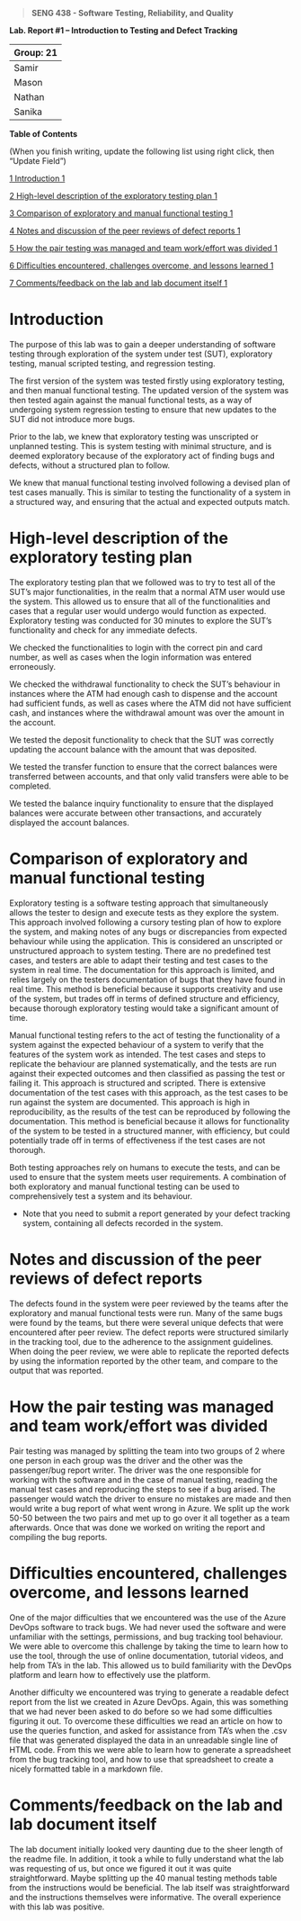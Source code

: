 >   **SENG 438 - Software Testing, Reliability, and Quality**

**Lab. Report \#1 – Introduction to Testing and Defect Tracking**

| Group: 21      |
|-----------------|
| Samir                |   
| Mason                |   
| Nathan                |   
| Sanika                |   


**Table of Contents**

(When you finish writing, update the following list using right click, then
“Update Field”)

[1 Introduction	1](#_Toc439194677)

[2 High-level description of the exploratory testing plan	1](#_Toc439194678)

[3 Comparison of exploratory and manual functional testing	1](#_Toc439194679)

[4 Notes and discussion of the peer reviews of defect reports	1](#_Toc439194680)

[5 How the pair testing was managed and team work/effort was
divided	1](#_Toc439194681)

[6 Difficulties encountered, challenges overcome, and lessons
learned	1](#_Toc439194682)

[7 Comments/feedback on the lab and lab document itself	1](#_Toc439194683)

# Introduction

The purpose of this lab was to gain a deeper understanding of software testing through exploration of the system under test (SUT), exploratory testing, manual scripted testing, and regression testing. 

The first version of the system was tested firstly using exploratory testing, and then manual functional testing. The updated version of the system was then tested again against the manual functional tests, as a way of undergoing system regression testing to ensure that new updates to the SUT did not introduce more bugs.

Prior to the lab, we knew that exploratory testing was unscripted or unplanned testing. This is system testing with minimal structure, and is deemed exploratory because of the exploratory act of finding bugs and defects, without a structured plan to follow. 

 We knew that manual functional testing involved following a devised plan of test cases manually. This is similar to testing the functionality of a system in a structured way, and ensuring that the actual and expected outputs match. 

# High-level description of the exploratory testing plan

The exploratory testing plan that we followed was to try to test all of the SUT’s major functionalities, in the realm that a normal ATM user would use the system. This allowed us to ensure that all of the functionalities and cases that a regular user would undergo would function as expected. Exploratory testing was conducted for 30 minutes to explore the SUT’s functionality and check for any immediate defects. 

We checked the functionalities to login with the correct pin and card number, as well as cases when the login information was entered erroneously. 

We checked the withdrawal functionality to check the SUT’s behaviour in instances where the ATM had enough cash to dispense and the account had sufficient funds, as well as cases where the ATM did not have sufficient cash, and instances where the withdrawal amount was over the amount in the account. 

We tested the deposit functionality to check that the SUT was correctly updating the account balance with the amount that was deposited. 

We tested the transfer function to ensure that the correct balances were transferred between accounts, and that only valid transfers were able to be completed. 

We tested the balance inquiry functionality to ensure that the displayed balances were accurate between other transactions, and accurately displayed the account balances. 


# Comparison of exploratory and manual functional testing

Exploratory testing is a software testing approach that simultaneously allows the tester to design and execute tests as they explore the system. This approach involved following a cursory testing plan of how to explore the system, and making notes of any bugs or discrepancies from expected behaviour while using the application. This is considered an unscripted or unstructured approach to system testing. There are no predefined test cases, and testers are able to adapt their testing and test cases to the system in real time. The documentation for this approach is limited, and relies largely on the testers documentation of bugs that they have found in real time. This method is beneficial because it supports creativity and use of the system, but trades off in terms of defined structure and efficiency, because thorough exploratory testing would take a significant amount of time. 

Manual functional testing refers to the act of testing the functionality of a system against the expected behaviour of a system to verify that the features of the system work as intended. The test cases and steps to replicate the behaviour are planned systematically, and the tests are run against their expected outcomes and then classified as passing the test or failing it. This approach is structured and scripted. There is extensive documentation of the test cases with this approach, as the test cases to be run against the system are documented. This approach is high in reproducibility, as the results of the test can be reproduced by following the documentation. This method is beneficial because it allows for functionality of the system to be tested in a structured manner, with efficiency, but could potentially trade off in terms of effectiveness if the test cases are not thorough. 

Both testing approaches rely on humans to execute the tests, and can be used to ensure that the system meets user requirements. A combination of both exploratory and manual functional testing can be used to comprehensively test a system and its behaviour. 


-   Note that you need to submit a report generated by your defect tracking
    system, containing all defects recorded in the system.

# Notes and discussion of the peer reviews of defect reports

The defects found in the system were peer reviewed by the teams after the exploratory and manual functional tests were run. Many of the same bugs were found by the teams, but there were several unique defects that were encountered after peer review. The defect reports were structured similarly in the tracking tool, due to the adherence to the assignment guidelines. When doing the peer review, we were able to replicate the reported defects by using the information reported by the other team, and compare to the output that was reported. 

# How the pair testing was managed and team work/effort was divided 

Pair testing was managed by splitting the team into two groups of 2 where one person in each group was the driver and the other was the passenger/bug report writer. The driver was the one responsible for working with the software and in the case of manual testing, reading the manual test cases and reproducing the steps to see if a bug arised. The passenger would watch the driver to ensure no mistakes are made and then would write a bug report of what went wrong in Azure. We split up the work 50-50 between the two pairs and met up to go over it all together as a team afterwards. Once that was done we worked on writing the report and compiling the bug reports.

# Difficulties encountered, challenges overcome, and lessons learned

One of the major difficulties that we encountered was the use of the Azure DevOps software to track bugs. We had never used the software and were unfamiliar with the settings, permissions, and bug tracking tool behaviour. We were able to overcome this challenge by taking the time to learn how to use the tool, through the use of online documentation, tutorial videos, and help from TA’s in the lab. This allowed us to build familiarity with the DevOps platform and learn how to effectively use the platform. 

Another difficulty we encountered was trying to generate a readable defect report from the list we created in Azure DevOps. Again, this was something that we had never been asked to do before so we had some difficulties figuring it out. To overcome these difficulties we read an article on how to use the queries function, and asked for assistance from TA’s when the .csv file that was generated displayed the data in an unreadable single line of HTML code. From this we were able to learn how to generate a spreadsheet from the bug tracking tool, and how to use that spreadsheet to create a nicely formatted table in a markdown file.

# Comments/feedback on the lab and lab document itself

The lab document initially looked very daunting due to the sheer length of the readme file. In addition, it took a while to fully understand what the lab was requesting of us, but once we figured it out it was quite straightforward. Maybe splitting up the 40 manual testing methods table from the instructions would be beneficial. The lab itself was straightforward and the instructions themselves were informative. The overall experience with this lab was positive. 

